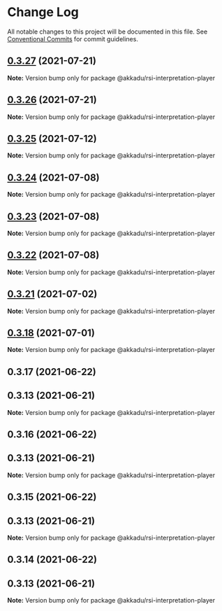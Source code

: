 # Change Log

All notable changes to this project will be documented in this file.
See [Conventional Commits](https://conventionalcommits.org) for commit guidelines.

## [0.3.27](https://github.com/Akkadu/rsi-api-widgets/compare/@akkadu/rsi-interpretation-player@0.3.26...@akkadu/rsi-interpretation-player@0.3.27) (2021-07-21)

**Note:** Version bump only for package @akkadu/rsi-interpretation-player





## [0.3.26](https://github.com/Akkadu/rsi-api-widgets/compare/@akkadu/rsi-interpretation-player@0.3.25...@akkadu/rsi-interpretation-player@0.3.26) (2021-07-21)

**Note:** Version bump only for package @akkadu/rsi-interpretation-player





## [0.3.25](https://github.com/Akkadu/rsi-api-widgets/compare/@akkadu/rsi-interpretation-player@0.3.24...@akkadu/rsi-interpretation-player@0.3.25) (2021-07-12)

**Note:** Version bump only for package @akkadu/rsi-interpretation-player





## [0.3.24](https://github.com/Akkadu/rsi-api-widgets/compare/@akkadu/rsi-interpretation-player@0.3.23...@akkadu/rsi-interpretation-player@0.3.24) (2021-07-08)

**Note:** Version bump only for package @akkadu/rsi-interpretation-player





## [0.3.23](https://github.com/Akkadu/rsi-api-widgets/compare/@akkadu/rsi-interpretation-player@0.3.22...@akkadu/rsi-interpretation-player@0.3.23) (2021-07-08)

**Note:** Version bump only for package @akkadu/rsi-interpretation-player





## [0.3.22](https://github.com/Akkadu/rsi-api-widgets/compare/@akkadu/rsi-interpretation-player@0.3.21...@akkadu/rsi-interpretation-player@0.3.22) (2021-07-08)

**Note:** Version bump only for package @akkadu/rsi-interpretation-player





## [0.3.21](https://github.com/Akkadu/rsi-api-widgets/compare/@akkadu/rsi-interpretation-player@0.3.18...@akkadu/rsi-interpretation-player@0.3.21) (2021-07-02)

**Note:** Version bump only for package @akkadu/rsi-interpretation-player





## [0.3.18](https://github.com/Akkadu/rsi-api-widgets/compare/@akkadu/rsi-interpretation-player@0.3.17...@akkadu/rsi-interpretation-player@0.3.18) (2021-07-01)

**Note:** Version bump only for package @akkadu/rsi-interpretation-player





## 0.3.17 (2021-06-22)



## 0.3.13 (2021-06-21)

**Note:** Version bump only for package @akkadu/rsi-interpretation-player





## 0.3.16 (2021-06-22)



## 0.3.13 (2021-06-21)

**Note:** Version bump only for package @akkadu/rsi-interpretation-player





## 0.3.15 (2021-06-22)



## 0.3.13 (2021-06-21)

**Note:** Version bump only for package @akkadu/rsi-interpretation-player





## 0.3.14 (2021-06-22)



## 0.3.13 (2021-06-21)

**Note:** Version bump only for package @akkadu/rsi-interpretation-player
